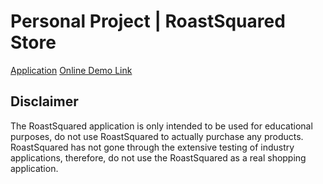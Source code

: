 # Personal Project | RoastSquared Store
[Application](Roastsquaredstore-env.eba-emynqmh3.us-west-2.elasticbeanstalk.com)
[Online Demo Link](https://jcholol.github.io/roastsquaredstore/index.html)

## Disclaimer
The RoastSquared application is only intended to be used for educational purposes, do not use RoastSquared to actually purchase any products. RoastSquared has not gone through the extensive testing of industry applications, therefore, do not use the RoastSquared as a real shopping application. 
